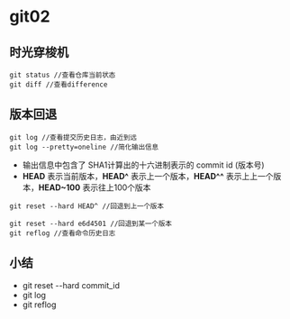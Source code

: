 git02
==

时光穿梭机
--
```
git status //查看仓库当前状态
git diff //查看difference
```
版本回退
--
```
git log //查看提交历史日志，由近到远
git log --pretty=oneline //简化输出信息
```
- 输出信息中包含了 SHA1计算出的十六进制表示的 commit id (版本号)
- **HEAD** 表示当前版本，**HEAD^** 表示上一个版本，**HEAD^^** 表示上上一个版本，**HEAD~100** 表示往上100个版本
```
git reset --hard HEAD^ //回退到上一个版本

git reset --hard e6d4501 //回退到某一个版本
git reflog //查看命令历史日志
```
小结
--
- git reset --hard commit_id
- git log
- git reflog
